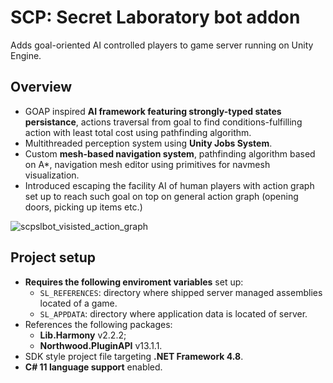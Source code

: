 # SCP: Secret Laboratory bot addon

Adds goal-oriented AI controlled players to game server running on Unity Engine.

## Overview

 - GOAP inspired **AI framework featuring strongly-typed states persistance**, actions traversal from goal to find conditions-fulfilling action with least total cost using pathfinding algorithm.
 - Multithreaded perception system using **Unity Jobs System**.
 - Custom **mesh-based navigation system**, pathfinding algorithm based on A*, navigation mesh editor using primitives for navmesh visualization.
 - Introduced escaping the facility AI of human players with action graph set up to reach such goal on top on general action graph (opening doors, picking up items etc.)

![scpslbot_visisted_action_graph](https://github.com/user-attachments/assets/19b5a327-be4c-48f6-ac61-2bbb27f04656)

## Project setup

 - **Requires the following enviroment variables** set up:
   - `SL_REFERENCES`: directory where shipped server managed assemblies located of a game.
   - `SL_APPDATA`: directory where application data is located of server.
 - References the following packages:
   - **Lib.Harmony** v2.2.2;
   - **Northwood.PluginAPI** v13.1.1.
 - SDK style project file targeting **.NET Framework 4.8**.
 - **C# 11 language support** enabled.

